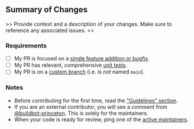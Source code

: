 ## Summary of Changes

\>> Provide context and a description of your changes. Make sure to reference any associated issues. <<

### Requirements

- [ ] My PR is focused on a [single feature addition or bugfix](https://docs.github.com/en/pull-requests/collaborating-with-pull-requests/getting-started/best-practices-for-pull-requests#write-small-prs).
- [ ] My PR has relevant, comprehensive [unit tests](https://quantum-accelerators.github.io/quacc/dev/contributing.html#unit-tests).
- [ ] My PR is on a [custom branch](https://docs.github.com/en/pull-requests/collaborating-with-pull-requests/proposing-changes-to-your-work-with-pull-requests/creating-and-deleting-branches-within-your-repository) (i.e. is _not_ named `main`).

### Notes

- Before contributing for the first time, read the ["Guidelines" section](https://quantum-accelerators.github.io/quacc/dev/contributing.html#guidelines).
- If you are an external contributor, you will see a comment from [@buildbot-princeton](https://github.com/buildbot-princeton). This is solely for the maintainers.
- When your code is ready for review, ping one of the [active maintainers](https://quantum-accelerators.github.io/quacc/about/contributors.html#active-maintainers).
